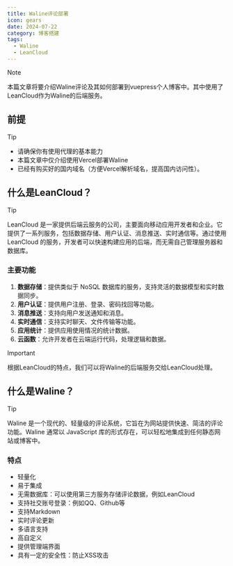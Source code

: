 ```yaml
---
title: Waline评论部署
icon: gears
date: 2024-07-22
category: 博客搭建
tags:
  - Waline
  - LeanCloud
---
```

> [!note]
> 本篇文章将要介绍Waline评论及其如何部署到vuepress个人博客中。其中使用了LeanCloud作为Waline的后端服务。


## 前提

> [!tip]
> - 请确保你有使用代理的基本能力
> - 本篇文章中仅介绍使用Vercel部署Waline
> - 已经有购买好的国内域名（方便Vercel解析域名，提高国内访问性）。

## 什么是LeanCloud？

> [!Tip]
> LeanCloud 是一家提供后端云服务的公司，主要面向移动应用开发者和企业。它提供了一系列服务，包括数据存储、用户认证、消息推送、实时通信等。通过使用 LeanCloud 的服务，开发者可以快速构建应用的后端，而无需自己管理服务器和数据库。

### 主要功能

1. **数据存储**：提供类似于 NoSQL 数据库的服务，支持灵活的数据模型和实时数据同步。
2. **用户认证**：提供用户注册、登录、密码找回等功能。
3. **消息推送**：支持向用户发送通知和消息。
4. **实时通信**：支持实时聊天、文件传输等功能。
5. **应用统计**：提供应用使用情况的统计数据。
6. **云函数**：允许开发者在云端运行代码，处理逻辑和数据。

> [!important]
> 根据LeanCloud的特点，我们可以将Waline的后端服务交给LeanCloud处理。

## 什么是Waline？

> [!tip]
> Waline 是一个现代的、轻量级的评论系统，它旨在为网站提供快速、简洁的评论功能。Waline 通常以 JavaScript 库的形式存在，可以轻松地集成到任何静态网站或博客中。

### 特点

- 轻量化
- 易于集成
- 无需数据库：可以使用第三方服务存储评论数据，例如LeanCloud
- 支持社交账号登录：例如QQ、Github等
- 支持Markdown
- 实时评论更新
- 多语言支持
- 高自定义
- 提供管理端界面
- 具有一定的安全性：防止XSS攻击